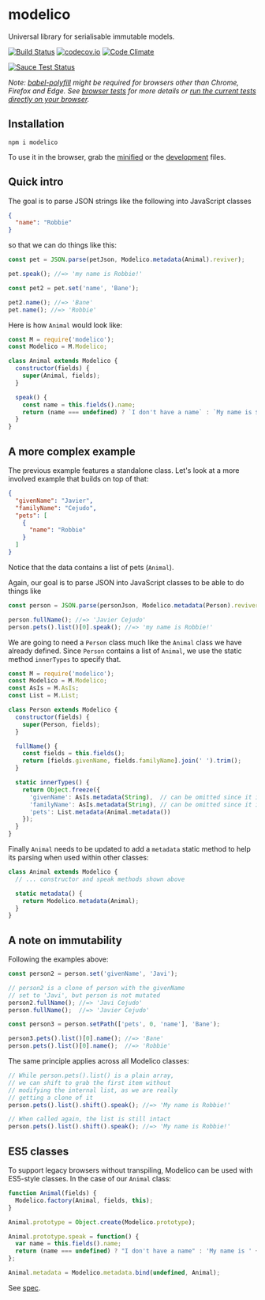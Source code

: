 # modelico

Universal library for serialisable immutable models.

[![Build Status](https://travis-ci.org/javiercejudo/modelico.svg?branch=master)](https://travis-ci.org/javiercejudo/modelico)
[![codecov.io](https://codecov.io/github/javiercejudo/modelico/coverage.svg?branch=master)](https://codecov.io/github/javiercejudo/modelico?branch=master)
[![Code Climate](https://codeclimate.com/github/javiercejudo/modelico/badges/gpa.svg)](https://codeclimate.com/github/javiercejudo/modelico)

[![Sauce Test Status](https://saucelabs.com/browser-matrix/modelico.svg)](https://saucelabs.com/u/modelico)

*Note: [babel-polyfill](https://babeljs.io/docs/usage/polyfill/) might be required
for browsers other than Chrome, Firefox and Edge. See [browser tests](test/browser)
for more details or [run the current tests directly on your browser](https://rawgit.com/javiercejudo/modelico/master/test/browser/index.html).*

## Installation

    npm i modelico

To use it in the browser, grab the [minified](dist/modelico.min.js) or the
[development](dist/modelico.js) files.

## Quick intro

The goal is to parse JSON strings like the following into JavaScript classes

```JSON
{
  "name": "Robbie"
}
```

so that we can do things like this:

```js
const pet = JSON.parse(petJson, Modelico.metadata(Animal).reviver);

pet.speak(); //=> 'my name is Robbie!'

const pet2 = pet.set('name', 'Bane');

pet2.name(); //=> 'Bane'
pet.name(); //=> 'Robbie'
```

Here is how `Animal` would look like:

```js
const M = require('modelico');
const Modelico = M.Modelico;

class Animal extends Modelico {
  constructor(fields) {
    super(Animal, fields);
  }

  speak() {
    const name = this.fields().name;
    return (name === undefined) ? `I don't have a name` : `My name is ${name}!`;
  }
}
```

## A more complex example

The previous example features a standalone class. Let's look at
a more involved example that builds on top of that:

```JSON
{
  "givenName": "Javier",
  "familyName": "Cejudo",
  "pets": [
    {
      "name": "Robbie"
    }
  ]
}
```

Notice that the data contains a list of pets (`Animal`).

Again, our goal is to parse JSON into JavaScript classes
to be able to do things like

```js
const person = JSON.parse(personJson, Modelico.metadata(Person).reviver);

person.fullName(); //=> 'Javier Cejudo'
person.pets().list()[0].speak(); //=> 'my name is Robbie!'
```

We are going to need a `Person` class much like the `Animal`
class we have already defined. Since `Person` contains a list
of `Animal`, we use the static method `innerTypes` to specify
that.

```js
const M = require('modelico');
const Modelico = M.Modelico;
const AsIs = M.AsIs;
const List = M.List;

class Person extends Modelico {
  constructor(fields) {
    super(Person, fields);
  }

  fullName() {
    const fields = this.fields();
    return [fields.givenName, fields.familyName].join(' ').trim();
  }

  static innerTypes() {
    return Object.freeze({
      'givenName': AsIs.metadata(String),  // can be omitted since it is a string
      'familyName': AsIs.metadata(String), // can be omitted since it is a string
      'pets': List.metadata(Animal.metadata())
    });
  }
}
```

Finally `Animal` needs to be updated to add a `metadata` static
method to help its parsing when used within other classes:

```js
class Animal extends Modelico {
  // ... constructor and speak methods shown above

  static metadata() {
    return Modelico.metadata(Animal);
  }
}
```

## A note on immutability

Following the examples above:

```js
const person2 = person.set('givenName', 'Javi');

// person2 is a clone of person with the givenName
// set to 'Javi', but person is not mutated
person2.fullName(); //=> 'Javi Cejudo'
person.fullName();  //=> 'Javier Cejudo'

const person3 = person.setPath(['pets', 0, 'name'], 'Bane');

person3.pets().list()[0].name(); //=> 'Bane'
person.pets().list()[0].name();  //=> 'Robbie'
```

The same principle applies across all Modelico classes:

```js
// While person.pets().list() is a plain array,
// we can shift to grab the first item without
// modifying the internal list, as we are really
// getting a clone of it
person.pets().list().shift().speak(); //=> 'My name is Robbie!'

// When called again, the list is still intact
person.pets().list().shift().speak(); //=> 'My name is Robbie!'
```

## ES5 classes

To support legacy browsers without transpiling, Modelico can be used
with ES5-style classes. In the case of our `Animal` class:

```js
function Animal(fields) {
  Modelico.factory(Animal, fields, this);
}

Animal.prototype = Object.create(Modelico.prototype);

Animal.prototype.speak = function() {
  var name = this.fields().name;
  return (name === undefined) ? "I don't have a name" : 'My name is ' + name + '!';
};

Animal.metadata = Modelico.metadata.bind(undefined, Animal);
```

See [spec](test).

